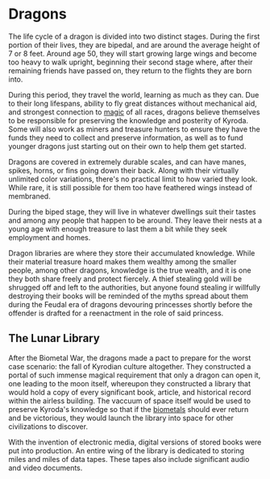 # Dragons

The life cycle of a dragon is divided into two distinct stages. During the first portion of their lives, they are bipedal, and are around the average height of 7 or 8 feet. Around age 50, they will start growing large wings and become too heavy to walk upright, beginning their second stage where, after their remaining friends have passed on, they return to the flights they are born into.

During this period, they travel the world, learning as much as they can. Due to their long lifespans, ability to fly great distances without mechanical aid, and strongest connection to [magic](magic.md) of all races, dragons believe themselves to be responsible for preserving the knowledge and posterity of Kyroda. Some will also work as miners and treasure hunters to ensure they have the funds they need to collect and preserve information, as well as to fund younger dragons just starting out on their own to help them get started.

Dragons are covered in extremely durable scales, and can have manes, spikes, horns, or fins going down their back. Along with their virtually unlimited color variations, there's no practical limit to how varied they look. While rare, it is still possible for them too have feathered wings instead of membraned.

During the biped stage, they will live in whatever dwellings suit their tastes and among any people that happen to be around. They leave their nests at a young age with enough treasure to last them a bit while they seek employment and homes.

Dragon libraries are where they store their accumulated knowledge. While their material treasure hoard makes them wealthy among the smaller people, among other dragons, knowledge is the true wealth, and it is one they both share freely and protect fiercely. A thief stealing gold will be shrugged off and left to the authorities, but anyone found stealing ir willfully destroying their books will be reminded of the myths spread about them during the Feudal era of dragons devouring princesses shortly before the offender is drafted for a reenactment in the role of said princess.

## The Lunar Library

After the Biometal War, the dragons made a pact to prepare for the worst case scenario: the fall of Kyrodian culture altogether. They constructed a portal of such immense magical requirement that only a dragon can open it, one leading to the moon itself, whereupon they constructed a library that would hold a copy of every significant book, article, and historical record within the airless building. The vaccuum of space itself would be used to preserve Kyroda's knowledge so that if the [biometals](biometals.md) should ever return and be victorious, they would launch the library into space for other civilizations to discover.

With the invention of electronic media, digital versions of stored books were put into production. An entire wing of the library is dedicated to storing miles and miles of data tapes. These tapes also include significant audio and video documents.
